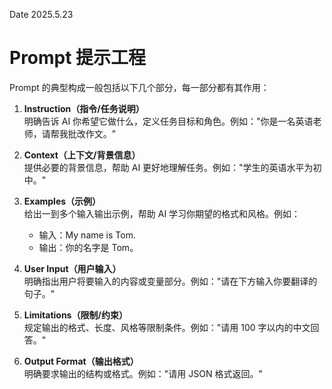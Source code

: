 Date 2025.5.23
# Prompt 提示工程

Prompt 的典型构成一般包括以下几个部分，每一部分都有其作用：

1. **Instruction（指令/任务说明）**  
   明确告诉 AI 你希望它做什么，定义任务目标和角色。例如："你是一名英语老师，请帮我批改作文。"

2. **Context（上下文/背景信息）**  
   提供必要的背景信息，帮助 AI 更好地理解任务。例如："学生的英语水平为初中。"

3. **Examples（示例）**  
   给出一到多个输入输出示例，帮助 AI 学习你期望的格式和风格。例如：  
   - 输入：My name is Tom.  
   - 输出：你的名字是 Tom。

4. **User Input（用户输入）**  
   明确指出用户将要输入的内容或变量部分。例如："请在下方输入你要翻译的句子。"

5. **Limitations（限制/约束）**  
   规定输出的格式、长度、风格等限制条件。例如："请用 100 字以内的中文回答。"

6. **Output Format（输出格式）**  
   明确要求输出的结构或格式。例如："请用 JSON 格式返回。"


